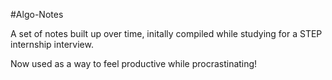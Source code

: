 #Algo-Notes

A set of notes built up over time, initally compiled while studying for a STEP internship interview.

Now used as a way to feel productive while procrastinating!
